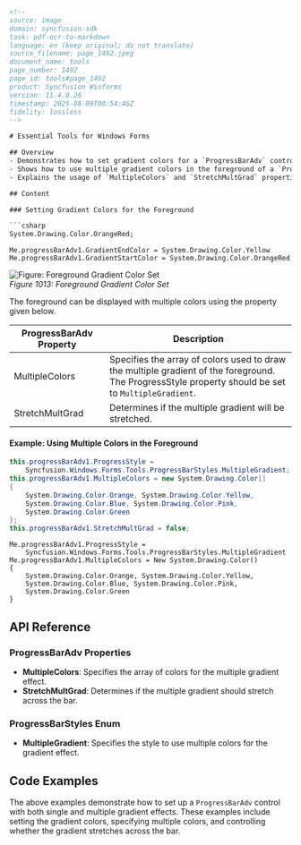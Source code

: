 ```html
<!-- 
source: image
domain: syncfusion-sdk
task: pdf-ocr-to-markdown
language: en (keep original; do not translate)
source_filename: page_1492.jpeg
document_name: tools
page_number: 1492
page_id: tools#page_1492
product: Syncfusion Winforms
version: 11.4.0.26
timestamp: 2025-08-09T08:54:46Z
fidelity: lossless
-->

# Essential Tools for Windows Forms

## Overview
- Demonstrates how to set gradient colors for a `ProgressBarAdv` control.
- Shows how to use multiple gradient colors in the foreground of a `ProgressBarAdv`.
- Explains the usage of `MultipleColors` and `StretchMultGrad` properties for multiple gradient effects.

## Content

### Setting Gradient Colors for the Foreground

```csharp
System.Drawing.Color.OrangeRed;
```

```vb.net
Me.progressBarAdv1.GradientEndColor = System.Drawing.Color.Yellow
Me.progressBarAdv1.GradientStartColor = System.Drawing.Color.OrangeRed
```

![Figure: Foreground Gradient Color Set](image.png)  
*Figure 1013: Foreground Gradient Color Set*

The foreground can be displayed with multiple colors using the property given below.

| ProgressBarAdv Property         | Description                                                                                                                                                                                                                                                                                        |
|----------------------------------|-----------------------------------------------------------------------------------------------------------------------------------------------------------------------------------------------------------------------------------------------------------------------------------------------------|
| MultipleColors                   | Specifies the array of colors used to draw the multiple gradient of the foreground. <br> The ProgressStyle property should be set to `MultipleGradient`.                                                                                         |
| StretchMultGrad                  | Determines if the multiple gradient will be stretched.                                                                                                                                                                                                                                             |

#### Example: Using Multiple Colors in the Foreground

```csharp
this.progressBarAdv1.ProgressStyle =
    Syncfusion.Windows.Forms.Tools.ProgressBarStyles.MultipleGradient;
this.progressBarAdv1.MultipleColors = new System.Drawing.Color[]
{
    System.Drawing.Color.Orange, System.Drawing.Color.Yellow,
    System.Drawing.Color.Blue, System.Drawing.Color.Pink,
    System.Drawing.Color.Green
};
this.progressBarAdv1.StretchMultGrad = false;
```

```vb.net
Me.progressBarAdv1.ProgressStyle =
    Syncfusion.Windows.Forms.Tools.ProgressBarStyles.MultipleGradient
Me.progressBarAdv1.MultipleColors = New System.Drawing.Color()
{
    System.Drawing.Color.Orange, System.Drawing.Color.Yellow,
    System.Drawing.Color.Blue, System.Drawing.Color.Pink,
    System.Drawing.Color.Green
}
```

## API Reference

### ProgressBarAdv Properties

- **MultipleColors**: Specifies the array of colors for the multiple gradient effect.
- **StretchMultGrad**: Determines if the multiple gradient should stretch across the bar.

### ProgressBarStyles Enum

- **MultipleGradient**: Specifies the style to use multiple colors for the gradient effect.

## Code Examples

The above examples demonstrate how to set up a `ProgressBarAdv` control with both single and multiple gradient effects. These examples include setting the gradient colors, specifying multiple colors, and controlling whether the gradient stretches across the bar.

<!-- tags: [Syncfusion Winforms, ProgressBarAdv, Gradient Colors, Multiple Gradient] keywords: [ProgressBarAdv, ProgressStyle, MultipleColors, StretchMultGrad, GradientEndColor, GradientStartColor, MultipleGradient] -->
```